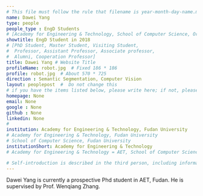 ```yaml
---
# This file must follow the rule that filename is year-month-day-name.md.
name: Dawei Yang
type: people
people_type : EngD Students
# [Academy for Engineering & Technology, School of Computer Science, Organizer]
showtitle: EngD Student in 2018
# [PhD Student, Master Student, Visiting Student,
#  Professor, Assistant Professor, Associate professor,
#  Alumni, Cooperation Professor]
title: Dawei Yang # Website Title
profileName: robot.jpg  # Fixed 186 * 186
profile: robot.jpg  # About 570 * 725
direction : Semantic Segmentation, Computer Vision
layout: peoplepost  #  Do not change this
# if you have the items listed below, please write here; if not, please write None.
homepage: None
email: None
google : None
github : None
linkedin: None
# 
institution: Academy for Engineering & Technology, Fudan University
# Academy for Engineering & Technology, Fudan University
# School of Computer Science, Fudan University
institutionShort: Academy for Engineering & Technology
# Academy for Engineering & Technology = AET, School of Computer Science = SCS

# Self-introduction is described in the third person, including information such as educational experience
---
```


Dawei Yang is currently a prospective Phd student in AET, Fudan. He is supervised by Prof. Wenqiang Zhang.